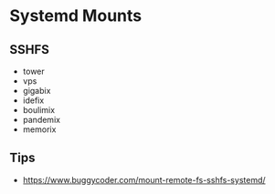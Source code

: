 # Systemd Mounts

## SSHFS

- tower
- vps
- gigabix
- idefix
- boulimix
- pandemix
- memorix

## Tips

- https://www.buggycoder.com/mount-remote-fs-sshfs-systemd/
